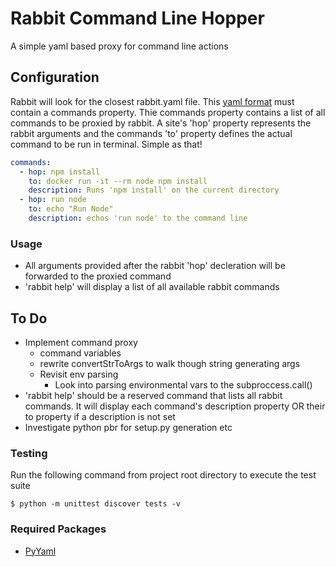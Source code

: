 # Rabbit Command Line Hopper
A simple yaml based proxy for command line actions

## Configuration
Rabbit will look for the closest rabbit.yaml file. This [yaml format](http://docs.ansible.com/YAMLSyntax.html) must contain a commands property. Thie commands property contains a list of all commands to be proxied by rabbit. A site's 'hop' property represents the rabbit arguments and the commands 'to' property defines the actual command to be run in terminal. Simple as that!

```yaml
commands:
  - hop: npm install
    to: docker run -it --rm node npm install
    description: Runs 'npm install' on the current directory
  - hop: run node
    to: echo "Run Node"
    description: echos 'run node' to the command line
```

### Usage
- All arguments provided after the rabbit 'hop' decleration will be forwarded to the proxied command
- 'rabbit help' will display a list of all available rabbit commands

## To Do
- Implement command proxy
  - command variables
  - rewrite convertStrToArgs to walk though string generating args
  - Revisit env parsing
    - Look into parsing environmental vars to the subproccess.call()
- 'rabbit help' should be a reserved command that lists all rabbit commands. It will display each command's description property OR their to property if a description is not set
- Investigate python pbr for setup.py generation etc


### Testing
Run the following command from project root directory to execute the test suite

	$ python -m unittest discover tests -v

### Required Packages
- [PyYaml](http://pyyaml.org/)

